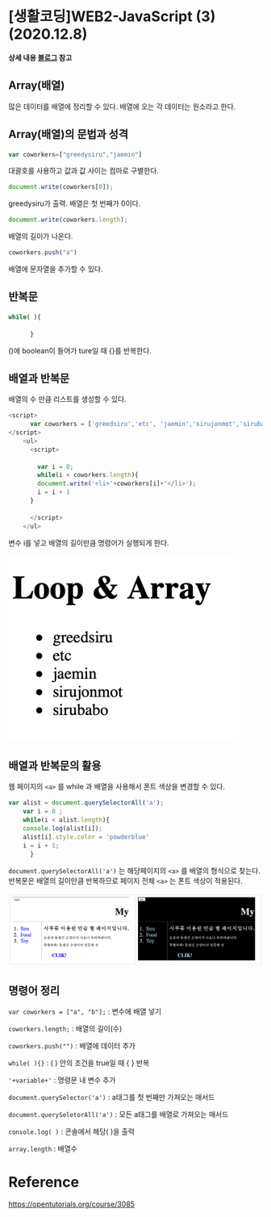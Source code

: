 # [생활코딩]WEB2-JavaScript (3) (2020.12.8)

**상세 내용 [블로그](https://greedysiru.tistory.com/18) 참고**



## Array(배열)

많은 데이터를 배열에 정리할 수 있다. 배열에 오는 각 데이터는 원소라고 한다.



## Array(배열)의 문법과 성격

```javascript
var coworkers=["greedysiru","jaemin"]
```

대괄호를 사용하고 값과 값 사이는 컴마로 구별한다.

```javascript
document.write(coworkers[0]);
```

greedysiru가 출력. 배열은 첫 번째가 0이다.

```javascript
document.write(coworkers.length);
```

배열의 길이가 나온다.

```javascript
coworkers.push("a")
```

배열에 문자열을 추가할 수 있다.



## 반복문

```javascript
while( ){
      
      }
```

()에 boolean이 들어가 ture일 때 {}를 반복한다.



## 배열과 반복문

배열의  수 만큼 리스트를 생성할 수 있다.

```javascript
<script>
      var coworkers = ['greedsiru','etc', 'jaemin','sirujonmot','sirubabo'];
</script>
    <ul>
      <script>

        var i = 0;
        while(i < coworkers.length){
        document.write('<li>'+coworkers[i]+'</li>');
        i = i + 1
      }

 	  </script>
    </ul>


```

변수 i를 넣고 배열의 길이만큼 명령어가 실행되게 한다.

![Loop&Array](./images/JavaScript3-1.png)



## 배열과 반복문의 활용

웹 페이지의 `<a>` 를 while 과 배열을 사용해서 폰트 색상을 변경할 수 있다.

```javascript
var alist = document.querySelectorAll('a');
    var i = 0 ;
    while(i < alist.length){
    console.log(alist[i]);
    alist[i].style.color = 'powderblue'
    i = i + 1;
      }
```

`document.querySelectorAll('a')` 는 해당페이지의 `<a>` 를 배열의 형식으로 찾는다. 반복문은 배열의 길이만큼 반복하므로 페이지 전체 `<a>` 는 폰트 색상이 적용된다.

![fontcolor](./images/JavaScript3-2.png)



## 명령어 정리

`var coworkers = ["a", "b"];` : 변수에 배열 넣기

`coworkers.length;` : 배열의 길이(수)

`coworkers.push("")` : 배열에 데이터 추가

`while( ){}` : ( ) 안의 조건을 true일 때 { } 반복

`'+variable+'` : 명령문 내 변수 추가

`document.querySelector('a')` : a태그를 첫 번째만 가져오는 매서드

`document.querySeletorAll('a')` : 모든 a태그를 배열로 가져오는 매서드

`console.log( )` : 콘솔에서 해당( )을 출력

`array.length` : 배열수



# Reference

https://opentutorials.org/course/3085

